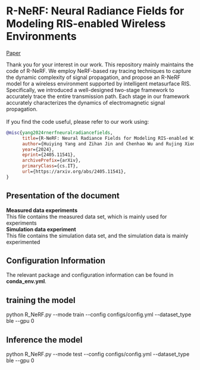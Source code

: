 # R-NeRF: Neural Radiance Fields for Modeling RIS-enabled Wireless Environments
[Paper](https://arxiv.org/abs/2405.11541)<br>

Thank you for your interest in our work. This repository mainly maintains the code of R-NeRF. We employ NeRF-based ray tracing techniques to capture the dynamic complexity of signal propagation, and propose an R-NeRF model for a wireless environment supported by intelligent metasurface RIS. Specifically, we introduced a well-designed two-stage framework to accurately trace the entire transmission path. Each stage in our framework accurately characterizes the dynamics of electromagnetic signal propagation.<br>
<br>
If you find the code useful, please refer to our work using:<br>
```bibtex
@misc{yang2024rnerfneuralradiancefields,
      title={R-NeRF: Neural Radiance Fields for Modeling RIS-enabled Wireless Environments}, 
      author={Huiying Yang and Zihan Jin and Chenhao Wu and Rujing Xiong and Robert Caiming Qiu and Zenan Ling},
      year={2024},
      eprint={2405.11541},
      archivePrefix={arXiv},
      primaryClass={cs.IT},
      url={https://arxiv.org/abs/2405.11541}, 
}
```
## Presentation of the document<br>
**Measured data experiments** <br>
This file contains the measured data set, which is mainly used for experiments<br>
**Simulation data experiment** <br>
This file contains the simulation data set, and the simulation data is mainly experimented<br>
## Configuration Information <br>
The relevant package and configuration information can be found in **conda_env.yml**.
## training the model<br>
python R_NeRF.py --mode train --config configs/config.yml --dataset_type ble --gpu 0 <br>
## Inference the model<br>
python R_NeRF.py --mode test --config configs/config.yml --dataset_type ble --gpu 0<br>
